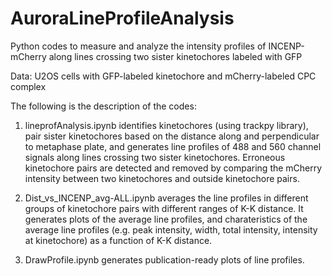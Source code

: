 # AuroraLineProfileAnalysis
Python codes to measure and analyze the intensity profiles of INCENP-mCherry along lines crossing two sister kinetochores labeled with GFP

Data: U2OS cells with GFP-labeled kinetochore and mCherry-labeled CPC complex

The following is the description of the codes:

1. lineprofAnalysis.ipynb identifies kinetochores (using trackpy library), pair sister kinetochores based on the distance along and perpendicular to metaphase plate, and generates line profiles of 488 and 560 channel signals along lines crossing two sister kinetochores. Erroneous kinetochore pairs are detected and removed by comparing the mCherry intensity between two kinetochores and outside kinetochore pairs.  

2. Dist_vs_INCENP_avg-ALL.ipynb averages the line profiles in different groups of kinetochore pairs with different ranges of K-K distance. It generates plots of the average line profiles, and charateristics of the average line profiles (e.g. peak intensity, width, total intensity, intensity at kinetochore) as a function of K-K distance.

3. DrawProfile.ipynb generates publication-ready plots of line profiles.
